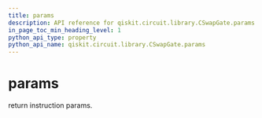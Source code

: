 ```yaml
---
title: params
description: API reference for qiskit.circuit.library.CSwapGate.params
in_page_toc_min_heading_level: 1
python_api_type: property
python_api_name: qiskit.circuit.library.CSwapGate.params
---
```


# params

return instruction params.

